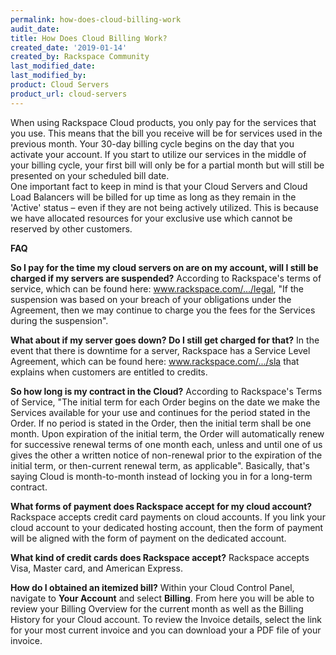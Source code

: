 ```yaml
---
permalink: how-does-cloud-billing-work
audit_date:
title: How Does Cloud Billing Work?
created_date: '2019-01-14'
created_by: Rackspace Community
last_modified_date: 
last_modified_by: 
product: Cloud Servers
product_url: cloud-servers
---
```


When using Rackspace Cloud products, you only pay for the services that you use.  This means that the bill you receive will be for services used in the previous month.  Your 30-day billing cycle begins on the day that you activate your account.  If you start to utilize our services in the middle of your billing cycle, your first bill will only be for a partial month but will still be presented on your scheduled bill date.  
One important fact to keep in mind is that your Cloud Servers and Cloud Load Balancers will be billed for up time as long as they remain in the 'Active' status – even if they are not being actively utilized.  This is because we have allocated resources for your exclusive use which cannot be reserved by other customers.

**FAQ**

**So I pay for the time my cloud servers on are on my account, will I still be charged if my servers are suspended?**
According to Rackspace's terms of service, which can be found here: www.rackspace.com/.../legal, "If the suspension was based on your breach of your obligations under the Agreement, then we may continue to charge you the fees for the Services during the suspension".

**What about if my server goes down?  Do I still get charged for that?**
In the event that there is downtime for a server, Rackspace has a Service Level Agreement, which can be found here: www.rackspace.com/.../sla that explains when customers are entitled to credits.

**So how long is my contract in the Cloud?**
According to Rackspace's Terms of Service, "The initial term for each Order begins on the date we make the Services available for your use and continues for the period stated in the Order. If no period is stated in the Order, then the initial term shall be one month. Upon expiration of the initial term, the Order will automatically renew for successive renewal terms of one month each, unless and until one of us gives the other a written notice of non-renewal prior to the expiration of the initial term, or then-current renewal term, as applicable".  Basically, that's saying Cloud is month-to-month instead of locking you in for a long-term contract.

**What forms of payment does Rackspace accept for my cloud account?**
Rackspace accepts credit card payments on cloud accounts.  If you link your cloud account  to your dedicated hosting account, then the form of payment will be aligned with the form of payment on the dedicated account.

**What kind of credit cards does Rackspace accept?**
Rackspace accepts Visa, Master card, and American Express.

**How do I obtained an itemized bill?**
Within your Cloud Control Panel, navigate to **Your Account** and select **Billing**.  From here you will be able to review your Billing Overview for the current month as well as the Billing History for your Cloud account.  To review the Invoice details, select the link for your most current invoice and you can download your a PDF file of your invoice.

